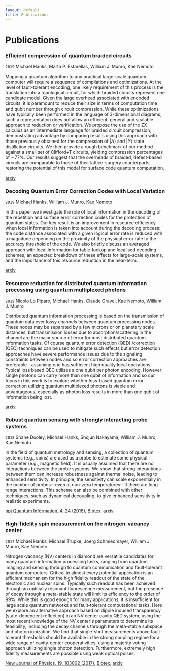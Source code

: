 ```yaml
---
layout: default
title: Publications
---
```


# Publications

### Efficient compression of quantum braided circuits

`2019`
Michael Hanks, Marta P. Estarellas, William J. Munro, Kae Nemoto

Mapping a quantum algorithm to any practical large-scale quantum computer will require a sequence of compilations and optimizations. At the level of fault-tolerant encoding, one likely requirement of this process is the translation into a topological circuit, for which braided circuits represent one candidate model. Given the large overhead associated with encoded circuits, it is paramount to reduce their size in terms of computation time and qubit number through circuit compression. While these optimizations have typically been performed in the language of 3-dimensional diagrams, such a representation does not allow an efficient, general and scalable approach to reduction or verification. We propose the use of the ZX-calculus as an intermediate language for braided circuit compression, demonstrating advantage by comparing results using this approach with those previously obtained for the compression of $\vert A \rangle$ and $\vert Y \rangle$ state distillation circuits. We then provide a rough benchmark of our method against a small set of Clifford+T circuits, yielding compression percentages of ∼77\%. Our results suggest that the overheads of braided, defect-based circuits are comparable to those of their lattice-surgery counterparts, restoring the potential of this model for surface code quantum computation.

[arxiv](https://arxiv.org/abs/1912.11503)


### Decoding Quantum Error Correction Codes with Local Variation

`2019`
Michael Hanks, William J. Munro, Kae Nemoto

In this paper we investigate the role of local information in the decoding of the repetition and surface error correction codes for the protection of quantum states. Our key result is an improvement in resource efficiency when local information is taken into account during the decoding process: the code distance associated with a given logical error rate is reduced with a magnitude depending on the proximity of the physical error rate to the accuracy threshold of the code. We also briefly discuss an averaged approach with local information for table-lookup and localised decoding schemes, an expected breakdown of these effects for large-scale systems, and the importance of this resource reduction in the near-term.

[arxiv](https://arxiv.org/abs/1912.09635)


### Resource reduction for distributed quantum information processing using quantum multiplexed photons

`2019`
Nicolo Lo Piparo, Michael Hanks, Claude Gravel, Kae Nemoto, William J. Munro

Distributed quantum information processing is based on the transmission of quantum data over lossy channels between quantum processing nodes. These nodes may be separated by a few microns or on planetary scale distances, but transmission losses due to absorption/scattering in the channel are the major source of error for most distributed quantum information tasks. Of course quantum error detection (QED) /correction (QEC) techniques can be used to mitigate such effects but error detection approaches have severe performance issues due to the signaling constraints between nodes and so error correction approaches are preferable - assuming one has sufficient high quality local operations. Typical loss based QEC utilizes a one qubit per photon encoding. However single photons can carry more than one qubit of information and so our focus in this work is to explore whether loss-based quantum error correction utilizing quantum multiplexed photons is viable and advantageous, especially as photon loss results in more than one qubit of information being lost.

[arxiv](https://arxiv.org/abs/1907.02240)


### Robust quantum sensing with strongly interacting probe systems

`2018`
Shane Dooley, Michael Hanks, Shojun Nakayama, William J. Munro, Kae Nemoto

In the field of quantum metrology and sensing, a collection of quantum systems (e.g., spins) are used as a probe to estimate some physical parameter (e.g., magnetic field). It is usually assumed that there are no interactions between the probe systems. We show that strong interactions between them can increase robustness against thermal noise, leading to enhanced sensitivity. In principle, the sensitivity can scale exponentially in the number of probes—even at non-zero temperatures—if there are long-range interactions. This scheme can also be combined with other techniques, such as dynamical decoupling, to give enhanced sensitivity in realistic experiments.

[npj Quantum Information, 4, 24 (2018)](https://doi.org/10.1038/s41534-018-0073-3),
[Bibtex](https://api.crossref.org/works/doi:10.1038/s41534-018-0073-3/transform/application/x-bibtex),
[arxiv](https://arxiv.org/abs/1709.09387)


### High-fidelity spin measurement on the nitrogen-vacancy center

`2017`
Michael Hanks, Michael Trupke, Joerg Schmiedmayer, William J. Munro, Kae Nemoto

Nitrogen-vacancy (NV) centers in diamond are versatile candidates for many quantum information processing tasks, ranging from quantum imaging and sensing through to quantum communication and fault-tolerant quantum computers. Critical to almost every potential application is an efficient mechanism for the high fidelity readout of the state of the electronic and nuclear spins. Typically such readout has been achieved through an optically resonant fluorescence measurement, but the presence of decay through a meta-stable state will limit its efficiency to the order of 99%. While this is good enough for many applications, it is insufficient for large scale quantum networks and fault-tolerant computational tasks. Here we explore an alternative approach based on dipole induced transparency (state-dependent reflection) in an NV center cavity QED system, using the most recent knowledge of the NV center's parameters to determine its feasibility, including the decay channels through the meta-stable subspace and photon ionization. We find that single-shot measurements above fault-tolerant thresholds should be available in the strong coupling regime for a wide range of cavity-center cooperativities, using a majority voting approach utilizing single photon detection. Furthermore, extremely high fidelity measurements are possible using weak optical pulses.

[New Journal of Physics, 19, 103002 (2017)](https://doi.org/10.1088/1367-2630/aa8085),
[Bibtex](https://api.crossref.org/works/doi:10.1088/1367-2630/aa8085/transform/application/x-bibtex),
[arxiv](https://arxiv.org/abs/1705.00156)




